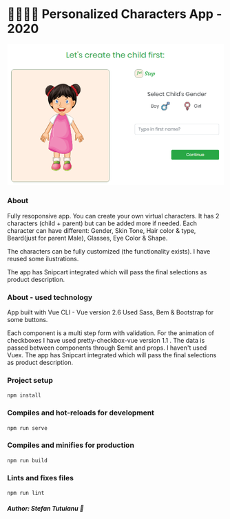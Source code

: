 # :family_woman_woman_girl_boy: Personalized Characters App - 2020

![Preview Image](src/img/preview.png)

### About

Fully resoponsive app. You can create your own virtual characters. It has 2 characters (child + parent) but can be added more if needed.
Each character can have different: Gender, Skin Tone, Hair color & type, Beard(just for parent Male), Glasses, Eye Color & Shape.

The characters can be fully customized (the functionality exists). I have reused some ilustrations.

The app has Snipcart integrated which will pass the final selections as product description.

### About - used technology

App built with Vue CLI - Vue version 2.6
Used Sass, Bem & Bootstrap for some buttons.

Each component is a multi step form with validation.
For the animation of checkboxes I have used pretty-checkbox-vue version 1.1 .
The data is passed between components through \$emit and props. I haven't used Vuex.
The app has Snipcart integrated which will pass the final selections as product description.

### Project setup

```
npm install
```

### Compiles and hot-reloads for development

```
npm run serve
```

### Compiles and minifies for production

```
npm run build
```

### Lints and fixes files

```
npm run lint
```

##### _Author: Stefan Tutuianu_ :green_heart:
